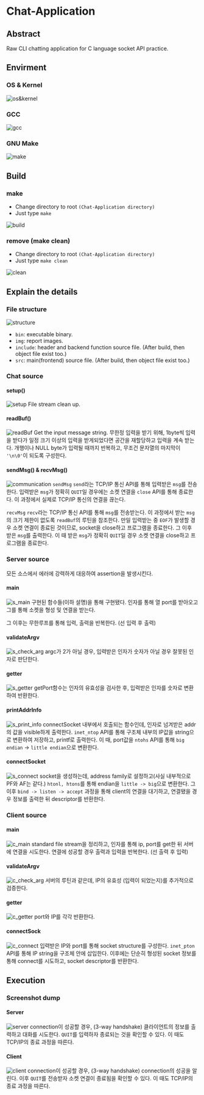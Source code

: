 # Chat-Application
## Abstract
Raw CLI chatting application for C language socket API practice.

## Envirment
### OS & Kernel
![os&kernel](./img/kernel_os_ver.png)
### GCC 
![gcc](./img/gcc_ver.png)
### GNU Make
![make](./img/make_ver.png)

## Build
### make
* Change directory to root `(Chat-Application directory)`
* Just type `make`

![build](./img/build.png)

### remove (make clean)
* Change directory to root `(Chat-Application directory)`
* Just type `make clean`

![clean](./img/clean.png)

## Explain the details
### File structure
![structure](./img/file_structure.png)
* `bin`: executable binary.
* `img`: report images.
* `include`: header and backend function source file. (After build, then object file exist too.)
* `src`: main(frontend) source file. (After build, then object file exist too.)
### Chat source
#### setup()
![setup](./img/setup_func.png)
File stream clean up.

#### readBuf()
![readBuf](./img/readBuf_func.png)
Get the input message string.
무한정 입력을 받기 위해, 1byte씩 입력을 받다가 일정 크기 이상의 입력을 받게되었다면 공간을 재할당하고 입력을 계속 받는다.
개행이나 NULL byte가 입력될 때까지 반복하고, 무조건 문자열의 마지막이 `'\n\0'`이 되도록 구성한다. 

#### sendMsg() & recvMsg()
![communication](./img/send_recv_func.png)
`sendMsg`
`send`라는 TCP/IP 통신 API를 통해 입력받은 `msg`를 전송한다.
입력받은 `msg`가 정확히 `QUIT`일 경우에는 소켓 연결을 `close` API를 통해 종료한다.
이 과정에서 실제로 TCP/IP 통신의 연결을 끊는다.

`recvMsg`
`recv`라는 TCP/IP 통신 API를 통해 `msg`를 전송받는다.
이 과정에서 받는 `msg`의 크기 제한이 없도록 `readBuf`의 루틴을 참조한다.
만일 입력받는 중 `EOF`가 발생할 경우 소켓 연결이 종료된 것이므로, socket을 close하고 프로그램을 종료한다.
그 이후 받은 `msg`를 출력한다.
이 때 받은 `msg`가 정확히 `QUIT`일 경우 소켓 연결을 close하고 프로그램을 종료한다.

### Server source
모든 소스에서 에러에 강력하게 대응하여 assertion을 발생시킨다.
#### main
![s_main](./img/server_main.png)
구현된 함수들(이하 설명)을 통해 구현됐다.
인자를 통해 열 port를 받아오고 그를 통해 소켓을 형성 및 연결을 받는다.

그 이후는 무한루프를 통해 입력, 출력을 반복한다. (선 입력 후 출력)
#### validateArgv
![s_check_arg](./img/server_validateArgv_func.png)
argc가 2가 아닐 경우, 입력받은 인자가 숫자가 아닐 경우 잘못된 인자로 판단한다.

#### getter
![s_getter](./img/server_getter.png)
getPort함수는 인자의 유효성을 검사한 후, 입력받은 인자를 숫자로 변환하여 반환한다.

#### printAddrInfo
![s_print_info](./img/server_printInfo_func.png)
connectSocket 내부에서 호출되는 함수인데, 인자로 넘겨받은 addr의 값을 visible하게 출력한다.
`inet_ntop` API를 통해 구조체 내부의 IP값을 string으로 변환하여 저장하고, printf로 출력한다.
이 때, port값을 `ntohs` API를 통해 `big endian` -> `little endian`으로 변환한다.

#### connectSocket
![s_connect](./img/server_connect_func.png)
socket을 생성하는데, address family로 설정하고(사실 내부적으로 PF와 AF는 같다.) `htonl, htons`를 통해 endian을 `little -> big`으로 변환한다.
그 이후 `bind -> listen -> accept` 과정을 통해 client의 연결을 대기하고, 연결됐을 경우 정보를 출력한 뒤 descriptor를 반환한다.
### Client source
#### main
![c_main](./img/client_main.png)
standard file stream을 정리하고, 인자를 통해 ip, port를 get한 뒤 서버에 연결을 시도한다.
연결에 성공할 경우 출력과 입력을 반복한다. (선 출력 후 입력)
#### validateArgv
![c_check_arg](./img/client_validateArgv_func.png)
서버의 루틴과 같은데, IP의 유효성 (입력이 되었는지)를 추가적으로 검증한다.
#### getter
![c_getter](./img/client_getter.png)
port와 IP를 각각 반환한다.
#### connectSock
![c_connect](./img/client_connect_func.png)
입력받은 IP와 port를 통해 socket structure를 구성한다.
`inet_pton` API를 통해 IP string을 구조체 안에 삽입한다.
이후에는 단순히 형성된 socket 정보를 통해 connect를 시도하고, socket descriptor를 반환한다.
## Execution
### Screenshot dump
#### Server
![server](./img/server_execute.png)
connection이 성공할 경우, (3-way handshake) 클라이언트의 정보를 출력하고 대화를 시도한다.
`QUIT`를 입력하자 종료되는 것을 확인할 수 있다.
이 때도 TCP/IP의 종료 과정을 따른다.
#### Client
![client](./img/client_execute.png)
connection이 성공할 경우, (3-way handshake) connection의 성공을 알린다.
이후 `QUIT`를 전송받자 소켓 연결이 종료됨을 확인할 수 있다.
이 때도 TCP/IP의 종료 과정을 따른다.